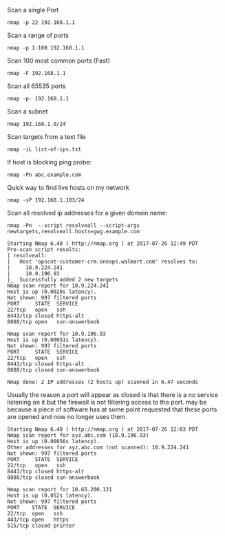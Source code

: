 Scan a single Port  

    nmap -p 22 192.168.1.1

Scan a range of ports

    nmap -p 1-100 192.168.1.1

Scan 100 most common ports (Fast)

    nmap -F 192.168.1.1

Scan all 65535 ports  

    nmap -p- 192.168.1.1

Scan a subnet

    nmap 192.168.1.0/24

Scan targets from a text file

    nmap -iL list-of-ips.txt

If host is blocking ping probe:
    
    nmap -Pn abc.example.com

Quick way to find live hosts on my network

    nmap -sP 192.168.1.103/24

Scan all resolved ip addresses for a given domain name:
```
nmap -Pn  --script resolveall --script-args newtargets,resolveall.hosts=gwg.example.com

Starting Nmap 6.40 ( http://nmap.org ) at 2017-07-26 12:49 PDT
Pre-scan script results:
| resolveall:
|   Host 'opscnt-customer-crm.oneops.walmart.com' resolves to:
|     10.9.224.241
|     10.9.196.93
|_  Successfully added 2 new targets
Nmap scan report for 10.9.224.241
Host is up (0.0028s latency).
Not shown: 997 filtered ports
PORT     STATE  SERVICE
22/tcp   open   ssh
8443/tcp closed https-alt
8888/tcp open   sun-answerbook

Nmap scan report for 10.9.196.93
Host is up (0.00051s latency).
Not shown: 997 filtered ports
PORT     STATE  SERVICE
22/tcp   open   ssh
8443/tcp closed https-alt
8888/tcp closed sun-answerbook

Nmap done: 2 IP addresses (2 hosts up) scanned in 6.47 seconds
```

Usually the reason a port will appear as closed is that there is a no service listening on it but the firewall is not filtering access to the port. may be because a piece of software has at some point requested that these ports are opened and now no longer uses them.

```
Starting Nmap 6.40 ( http://nmap.org ) at 2017-07-26 12:03 PDT
Nmap scan report for xyz.abc.com (10.9.196.93)
Host is up (0.00056s latency).
Other addresses for xyz.abc.com (not scanned): 10.9.224.241
Not shown: 997 filtered ports
PORT     STATE  SERVICE
22/tcp   open   ssh
8443/tcp closed https-alt
8888/tcp closed sun-answerbook

Nmap scan report for 10.65.200.121
Host is up (0.052s latency).
Not shown: 997 filtered ports
PORT    STATE  SERVICE
22/tcp  open   ssh
443/tcp open   https
515/tcp closed printer
```
